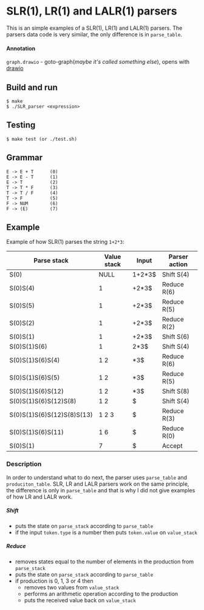 # SLR(1), LR(1) and LALR(1) parsers

This is an simple examples of a SLR(1), LR(1) and LALR(1) parsers. The parsers data code
is very similar, the only difference is in `parse_table`.

#### Annotation

`graph.drawio` - goto-graph(*maybe it's called something else*), opens with [drawio](https://app.diagrams.net)

## Build and run
    $ make
    $ ./SLR_parser <expression>
    
## Testing
    $ make test (or ./test.sh)

## Grammar
    E -> E + T      (0)
    E -> E - T      (1)
    E -> T          (2)
    T -> T * F      (3)
    T -> T / F      (4)
    T -> F          (5)
    F -> NUM        (6)
    F -> (E)        (7)
    
## Example
Example of how SLR(1) parses the string `1+2*3`:

Parse stack | Value stack | Input | Parser action
------------|-------------|-------|--------------
S(0) | NULL | 1+2*3$ | Shift S(4) 
S(0)S(4) | 1 | +2*3$ | Reduce R(6) 
S(0)S(5) | 1 | +2*3$ | Reduce R(5)
S(0)S(2) | 1 | +2*3$ | Reduce R(2)
S(0)S(1) | 1 | +2*3$ | Shift S(6)
S(0)S(1)S(6) | 1 | 2*3$ | Shift S(4)
S(0)S(1)S(6)S(4) | 1 2 | *3$ | Reduce R(6)
S(0)S(1)S(6)S(5) | 1 2 | *3$ | Reduce R(5)
S(0)S(1)S(6)S(12) | 1 2 | *3$ | Shift S(8)
S(0)S(1)S(6)S(12)S(8) | 1 2 | $ | Shift S(4)
S(0)S(1)S(6)S(12)S(8)S(13) | 1 2 3 | $ | Reduce R(3)
S(0)S(1)S(6)S(11) | 1 6 | $ | Reduce R(0)
S(0)S(1) | 7 | $ | Accept

### Description

In order to understand what to do next, the parser uses `parse_table` and `produciton_table`.
SLR, LR and LALR parsers work on the same principle, the difference is only in `parse_table`
and that is why I did not give examples of how LR and LALR work. 

##### Shift
* puts the state on `parse_stack` according to `parse_table`
* if the input `token.type` is a number then puts `token.value` on `value_stack`

##### Reduce
* removes states equal to the number of elements in the production from `parse_stack`
* puts the state on `parse_stack` according to `parse_table`
* if production is 0, 1, 3 or 4 then
    * removes two values from `value_stack`
    * performs an arithmetic operation according to the production
    * puts the received value back on `value_stack`
